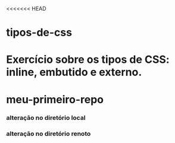 <<<<<<< HEAD
# tipos-de-css
Exercício sobre os tipos de CSS: inline, embutido e externo.
=======
# meu-primeiro-repo

### alteração no diretório local

### alteração no diretório renoto
